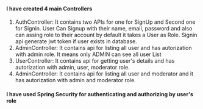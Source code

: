 <h4>I have created 4 main Controllers</h2>
<ol>
  <li>AuthController: It contains two APIs for one for SignUp and Second one for Signin. User Can Signup with their name, email, password and also can assing role to their account by default it takes a User as Role.
  Signin api generate jwt token if user exists in database.
  </li>
  <li>
    AdminController: It contains api for listing all user and has autorization with admin role. It means only ADMIN can see all user List
  </li>
  <li>
    UserController: It contains api for getting   user's details and has autorization with admin, user, moderator role.
  </li>
  <li>
    AdminController: It contains api for listing all user and moderator and it has autorization with admin and moderator role.
  </li>
  
</ol>

<h4>I have used Spring Security for authenticating and authorizing by user's role</h4>



